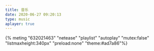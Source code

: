 ```yaml
---
title: 音乐
date: 2020-06-27 09:20:13
type: music
aplayer: true
---
```



{% meting "632021463" "netease" "playlist" "autoplay" "mutex:false" "listmaxheight:340px" "preload:none" "theme:#ad7a86"%}